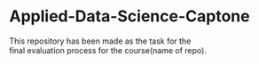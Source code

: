 # Applied-Data-Science-Captone
This repository has been made as the task for the 
<br>
final evaluation process for the course(name of repo).
